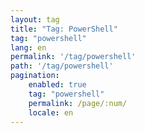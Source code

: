 ```yaml
---
layout: tag
title: "Tag: PowerShell"
tag: "powershell"
lang: en
permalink: '/tag/powershell'
path: '/tag/powershell'
pagination:
    enabled: true
    tag: "powershell"
    permalink: /page/:num/
    locale: en
---
```

